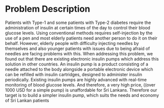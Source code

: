
# Problem Description

Patients with Type-1 and some patients with Type-2 diabetes require the administration of insulin at certain times
of the day to control their blood glucose levels. Using conventional methods requires self-injection by the use of a pen
and most elderly patients need another person to do it on their behalf. However, elderly people with difficulty injecting
needles by themselves and also younger patients with issues due to being afraid of needles are facing problems with
this.
When addressing this problem, we found out that there are existing electronic insulin pumps which address this
solution in other countries. An insulin pump is a product consisting of a needle attached to the body alongside a
portable electronic device which can be refilled with insulin cartridges, designed to administer insulin periodically.
Existing insulin pumps are highly advanced with real-time monitoring of blood glucose levels. And therefore, a very
high price, ((over 1000 USD for a simple pump) is unaffordable for Sri Lankans. Therefore our target is to build a
simpler insulin pump, which suits the needs and economy of Sri Lankan patients
